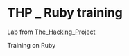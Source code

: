 # THP _ Ruby training 

Lab from [The_Hacking_Project](https://www.thehackingproject.org/?locale=fr)

Training on Ruby
